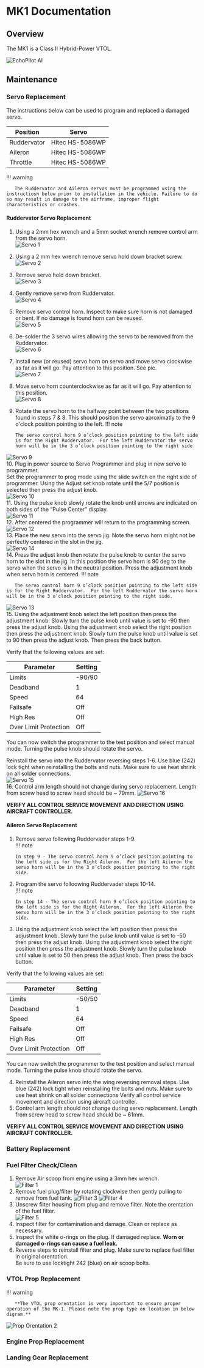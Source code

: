 # MK1 Documentation

## Overview

The MK1 is a Class II Hybrid-Power VTOL. 

![EchoPilot AI](assets/mk1_image1.jpg)

       

## Maintenance

### Servo Replacement

The instructions below can be used to program and replaced a damaged servo. 

| Position                | Servo |
|-----------------------|--------|
| Ruddervator              | Hitec HS-5086WP  |
| Aileron                 | Hitec HS-5086WP     |
| Throttle              | Hitec HS-5086WP   |


!!! warning

       The Ruddervator and Aileron servos must be programmed using the instructiosn below prior to installation in the vehicle. Failure to do so may result in damage to the airframe, improper flight characteristics or crashes.
     
#### Ruddervator Servo Replacement

1.  Using a 2mm hex wrench and a 5mm socket wrench remove control arm from the servo horn.  
![Servo 1](https://github.com/EchoMAV/mk1docs/assets/155487175/a81854f3-c6ca-43ea-9103-8147a8b254c4)  
2.  Using a 2 mm hex wrench remove servo hold down bracket screw.  
![Servo 2](https://github.com/EchoMAV/mk1docs/assets/155487175/c4def55a-1d54-4fd7-b0d2-113682bfef1c)  
3. Remove servo hold down bracket.  
![Servo 3](https://github.com/EchoMAV/mk1docs/assets/155487175/8cf9c761-9ff0-4ef8-a4b9-9d4a68f85a99)  
4. Gently remove servo from Ruddervator.  
![Servo 4](https://github.com/EchoMAV/mk1docs/assets/155487175/ac2f1a1d-92e1-4f87-bfa8-7437149cae01)  
5. Remove servo control horn.  Inspect to make sure horn is not damaged or bent. If no damage is found horn can be reused.  
![Servo 5](https://github.com/EchoMAV/mk1docs/assets/155487175/adf0074d-ce28-4580-8756-dd81a61277e2)  
6. De-solder the 3 servo wires allowing the servo to be removed from the Ruddervator.  
![Servo 6](https://github.com/EchoMAV/mk1docs/assets/155487175/0fb6caf5-b208-45d9-9d31-c4a85485a032)  
7. Install new (or reused) servo horn on servo and move servo clockwise as far as it will go. Pay attention to this position.
See pic.  
![Servo 7](https://github.com/EchoMAV/mk1docs/assets/155487175/f30f0e81-5340-4647-987a-cda5b4273f27)  
8. Move servo horn counterclockwise as far as it will go.  Pay attention to this position.  
![Servo 8](https://github.com/EchoMAV/mk1docs/assets/155487175/4cebe606-e30a-4552-a101-570d2b38d909)  
9. Rotate the servo horn to the halfway point between the two positions found in steps 7 & 8. This should position the servo aproximatly to the 9 o'clock position pointing to the left.
!!! note

       The servo control horn 9 o’clock position pointing to the left side is for the Right Ruddervator.  For the left Ruddervator the servo horn will be in the 3 o’clock position pointing to the right side.
      
![Servo 9](https://github.com/EchoMAV/mk1docs/assets/155487175/55d87f4b-0870-4250-bcd6-590159109e65)  
10. Plug in power source to Servo Programmer and plug in new servo to programmer.  
Set the programmer to prog mode using the slide switch on the right side of programmer.
Using the Adjust set knob rotate until the 5/7 position is selected then press the adjust knob.  
![Servo 10](https://github.com/EchoMAV/mk1docs/assets/155487175/264d55d6-b986-406a-af8c-160c49680412)  
11. Using the pulse knob slowly rotate the knob until arrows are indicated on both sides of the “Pulse Center” display.  
![Servo 11](https://github.com/EchoMAV/mk1docs/assets/155487175/b0a16421-b43e-491d-9e11-e08032b2f19b)  
12. After centered the programmer will return to the programming screen.  
![Servo 12](https://github.com/EchoMAV/mk1docs/assets/155487175/2fa35279-f97f-4a48-9e48-de4fc830c785)  
13. Place the new servo into the servo jig.  Note the servo horn might not be perfectly centered in the slot in the jig.  
![Servo 14](https://github.com/EchoMAV/mk1docs/assets/155487175/2538649a-6607-45e4-910e-decb8907e6be)    
14. Press the adjust knob then rotate the pulse knob to center the servo horn to the slot in the jig.  In this position the servo horn is 90 deg to the servo when the servo is in the neutral position. Press the adjustment knob when servo horn is centered. 
!!! note

       The servo control horn 9 o’clock position pointing to the left side is for the Right Ruddervator.  For the left Ruddervator the servo horn will be in the 3 o’clock position pointing to the right side.
![Servo 13](https://github.com/EchoMAV/mk1docs/assets/155487175/e8f9e857-408d-4ab7-a17f-c6ce1f20be99)  
15. Using the adjustment knob select the left position then press the adjustment knob.  Slowly turn the pulse knob until value is set to -90 then press the adjust knob.
Using the adjustment knob select the right position then press the adjustment knob.  Slowly turn the pulse knob until value is set to 90 then press the adjust knob.
Then press the back button.

Verify that the following values are set:

| Parameter             | Setting |
|-----------------------|--------|
| Limits                | -90/90 |
| Deadband              | 1      |
| Speed                 | 64     |
| Failsafe              | Off    |
| High Res              | Off    |
| Over Limit Protection | Off    |

You can now switch the programmer to the test position and select manual mode. Turning the pulse knob should rotate the servo. 

Reinstall the servo into the Ruddervator reversing steps 1-6. Use blue (242) lock tight when reinstalling the bolts and nuts. Make sure to use heat shrink on all solder connections.  
![Servo 15](https://github.com/EchoMAV/mk1docs/assets/155487175/af3c3532-e41a-483f-be7d-8f9f1e2a0965)  
16. Control arm length should not change during servo replacement.  Length from screw head to screw head should be ~ 79mm. 
![Servo 16](https://github.com/EchoMAV/mk1docs/assets/155487175/28cbd84a-a6c2-482a-95ec-8d7a372bd3fb)  

**VERIFY ALL CONTROL SERVICE MOVEMENT AND DIRECTION USING AIRCRAFT CONTROLLER.**   


#### Aileron Servo Replacement
1. Remove servo following Ruddervader steps 1-9.   
!!! note

       In step 9 - The servo control horn 9 o’clock position pointing to the left side is for the Right Aileron.  For the left Aileron the servo horn will be in the 3 o’clock position pointing to the right side.  
2. Program the servo folloowing Ruddervader steps 10-14.  
!!! note

       In step 14 - The servo control horn 9 o’clock position pointing to the left side is for the Right Aileron.  For the left Aileron the servo horn will be in the 3 o’clock position pointing to the right side.
3. Using the adjustment knob select the left position then press the adjustment knob.  Slowly turn the pulse knob until value is set to -50 then press the adjust knob.
Using the adjustment knob select the right position then press the adjustment knob.  Slowly turn the pulse knob until value is set to 50 then press the adjust knob.
Then press the back button.

Verify that the following values are set:

| Parameter             | Setting |
|-----------------------|--------|
| Limits                | -50/50 |
| Deadband              | 1      |
| Speed                 | 64     |
| Failsafe              | Off    |
| High Res              | Off    |
| Over Limit Protection | Off    |

You can now switch the programmer to the test position and select manual mode. Turning the pulse knob should rotate the servo.   

4. Reinstall the Aileron servo into the wing reversing removal steps. Use blue (242) lock tight when reinstalling the bolts and nuts. Make sure to use heat shrink on all solder connections
Verify all control service movement and direction using aircraft controller.  
5. Control arm length should not change during servo replacement.  Length from screw head to screw head should be ~ 61mm.
     
**VERIFY ALL CONTROL SERVICE MOVEMENT AND DIRECTION USING AIRCRAFT CONTROLLER.**   
  
### Battery Replacement

### Fuel Filter Check/Clean  
1. Remove Air scoop from engine using a 3mm hex wrench.  
![Filter 1](https://github.com/EchoMAV/mk1docs/assets/155487175/ec69df49-d745-4cab-bd04-88cc5df99202)
2. Remove fuel plug/filter by rotating clockwise then gently pulling to remove from fuel tank.
![Filter 3](https://github.com/EchoMAV/mk1docs/assets/155487175/edec07b3-539d-43a9-892a-eccbd3513c7d)
![Filter 4](https://github.com/EchoMAV/mk1docs/assets/155487175/65fd9600-152c-410c-9715-69510224a446)
3. Unscrew filter housing from plug and remove filter. Note the orentation of the fuel filter.  
![Filter 5](https://github.com/EchoMAV/mk1docs/assets/155487175/2d2ac276-b791-4a20-b0dc-e9182b7224f1)
4. Inspect filter for contamination and damage. Clean or replace as necessary.  
5. Inspect the white o-rings on the plug.  If damaged replace. **Worn or damaged o-rings can cause a fuel leak.**      
6. Reverse steps to reinstall filter and plug. Make sure to replace fuel filter in original orentation.  
Be sure to use locktight 242 (blue) on air scoop bolts.





### VTOL Prop Replacement
!!! warning

       **The VTOL prop orentation is very important to ensure proper operation of the MK-1. Please note the prop type on location in below digram.**    
       
![Prop Orentation 2](https://github.com/EchoMAV/mk1docs/assets/155487175/edf01767-358f-4ef9-8ae9-790d79b2949c)




### Engine Prop Replacement

### Landing Gear Replacement

